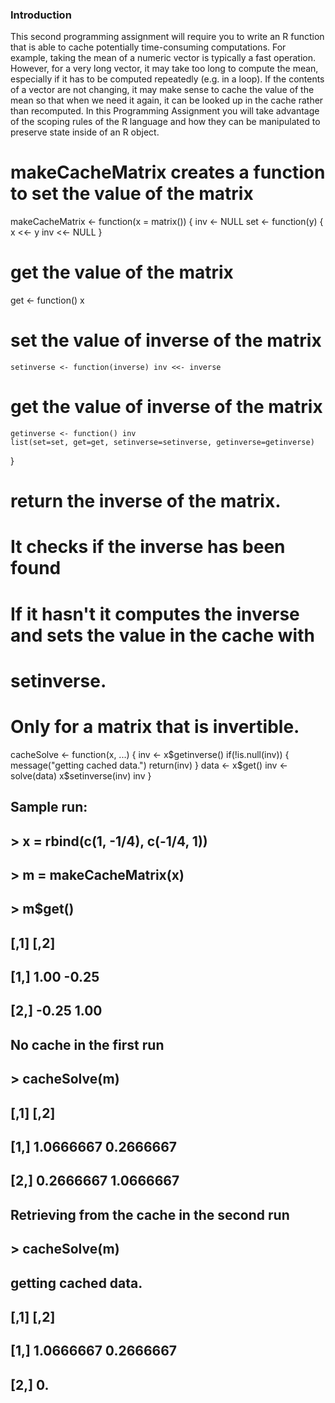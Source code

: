 ### Introduction

This second programming assignment will require you to write an R
function that is able to cache potentially time-consuming computations.
For example, taking the mean of a numeric vector is typically a fast
operation. However, for a very long vector, it may take too long to
compute the mean, especially if it has to be computed repeatedly (e.g.
in a loop). If the contents of a vector are not changing, it may make
sense to cache the value of the mean so that when we need it again, it
can be looked up in the cache rather than recomputed. In this
Programming Assignment you will take advantage of the scoping rules of
the R language and how they can be manipulated to preserve state inside
of an R object.


# makeCacheMatrix creates a function to set the value of the matrix
makeCacheMatrix <- function(x = matrix()) {
    inv <- NULL
    set <- function(y) {
        x <<- y
        inv <<- NULL
    }
# get the value of the matrix   
 get <- function() x

# set the value of inverse of the matrix

    setinverse <- function(inverse) inv <<- inverse

# get the value of inverse of the matrix
    getinverse <- function() inv
    list(set=set, get=get, setinverse=setinverse, getinverse=getinverse)
}


# return the inverse of the matrix. 
# It checks if the inverse has been found 
# If it hasn't it computes the inverse and sets the value in the cache with
# setinverse.

# Only for a matrix that is invertible.
cacheSolve <- function(x, ...) {
    inv <- x$getinverse()
    if(!is.null(inv)) {
        message("getting cached data.")
        return(inv)
    }
    data <- x$get()
    inv <- solve(data)
    x$setinverse(inv)
    inv
}
## Sample run:
## > x = rbind(c(1, -1/4), c(-1/4, 1))
## > m = makeCacheMatrix(x)
## > m$get()
##       [,1]  [,2]
## [1,]  1.00 -0.25
## [2,] -0.25  1.00

## No cache in the first run
## > cacheSolve(m)
##           [,1]      [,2]
## [1,] 1.0666667 0.2666667
## [2,] 0.2666667 1.0666667

## Retrieving from the cache in the second run
## > cacheSolve(m)
## getting cached data.
##           [,1]      [,2]
## [1,] 1.0666667 0.2666667
## [2,] 0.

